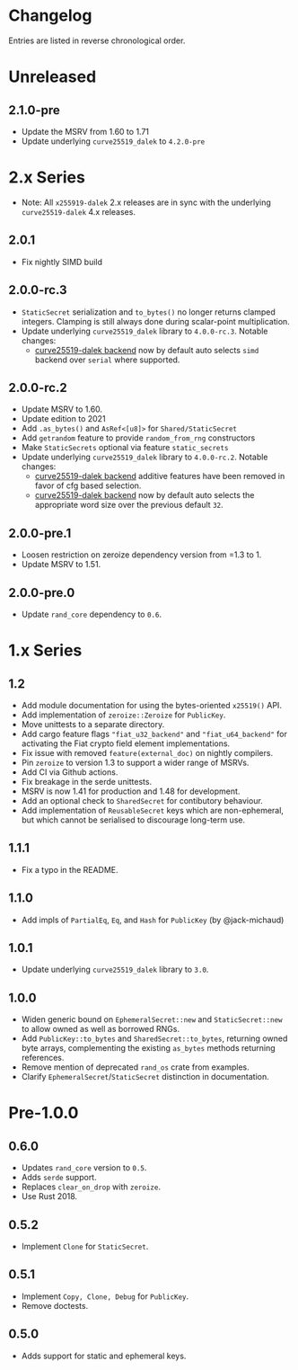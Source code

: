 # Changelog

Entries are listed in reverse chronological order.

# Unreleased

## 2.1.0-pre

* Update the MSRV from 1.60 to 1.71
* Update underlying `curve25519_dalek` to `4.2.0-pre`

# 2.x Series

* Note: All `x255919-dalek` 2.x releases are in sync with the underlying `curve25519-dalek` 4.x releases. 

## 2.0.1

* Fix nightly SIMD build

## 2.0.0-rc.3

* `StaticSecret` serialization and `to_bytes()` no longer returns clamped integers. Clamping is still always done during scalar-point multiplication.
* Update underlying `curve25519_dalek` library to `4.0.0-rc.3`. Notable changes:
    * [curve25519-dalek backend] now by default auto selects `simd` backend over `serial` where supported.


## 2.0.0-rc.2

* Update MSRV to 1.60.
* Update edition to 2021
* Add `.as_bytes()` and `AsRef<[u8]>` for `Shared/StaticSecret`
* Add `getrandom` feature to provide `random_from_rng` constructors
* Make `StaticSecrets` optional via feature `static_secrets`
* Update underlying `curve25519_dalek` library to `4.0.0-rc.2`. Notable changes:
    * [curve25519-dalek backend] additive features have been removed in favor of cfg based selection.
    * [curve25519-dalek backend] now by default auto selects the appropriate word size over the previous default `32`.

## 2.0.0-pre.1

* Loosen restriction on zeroize dependency version from =1.3 to 1.
* Update MSRV to 1.51.

## 2.0.0-pre.0

* Update `rand_core` dependency to `0.6`.

# 1.x Series

## 1.2

* Add module documentation for using the bytes-oriented `x25519()` API.
* Add implementation of `zeroize::Zeroize` for `PublicKey`.
* Move unittests to a separate directory.
* Add cargo feature flags `"fiat_u32_backend"` and `"fiat_u64_backend"` for
  activating the Fiat crypto field element implementations.
* Fix issue with removed `feature(external_doc)` on nightly compilers.
* Pin `zeroize` to version 1.3 to support a wider range of MSRVs.
* Add CI via Github actions.
* Fix breakage in the serde unittests.
* MSRV is now 1.41 for production and 1.48 for development.
* Add an optional check to `SharedSecret` for contibutory behaviour.
* Add implementation of `ReusableSecret` keys which are non-ephemeral, but which
  cannot be serialised to discourage long-term use.

## 1.1.1

* Fix a typo in the README.

## 1.1.0

* Add impls of `PartialEq`, `Eq`, and `Hash` for `PublicKey` (by @jack-michaud)

## 1.0.1

* Update underlying `curve25519_dalek` library to `3.0`.

## 1.0.0

* Widen generic bound on `EphemeralSecret::new` and `StaticSecret::new` to
  allow owned as well as borrowed RNGs.
* Add `PublicKey::to_bytes` and `SharedSecret::to_bytes`, returning owned byte
  arrays, complementing the existing `as_bytes` methods returning references.
* Remove mention of deprecated `rand_os` crate from examples.
* Clarify `EphemeralSecret`/`StaticSecret` distinction in documentation.

# Pre-1.0.0

## 0.6.0

* Updates `rand_core` version to `0.5`.
* Adds `serde` support.
* Replaces `clear_on_drop` with `zeroize`.
* Use Rust 2018.

## 0.5.2

* Implement `Clone` for `StaticSecret`.

## 0.5.1

* Implement `Copy, Clone, Debug` for `PublicKey`.
* Remove doctests.

## 0.5.0

* Adds support for static and ephemeral keys.

[curve25519-dalek backend]: https://github.com/dalek-cryptography/curve25519-dalek/#backends 

